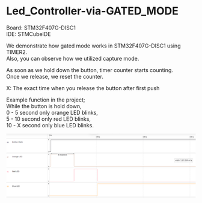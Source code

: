 # Led_Controller-via-GATED_MODE

Board: STM32F407G-DISC1                                     
IDE: STMCubeIDE                                           


We demonstrate how gated mode works in STM32F407G-DISC1 using TIMER2.                  
Also, you can observe how we utilized capture mode.                                 
                                                                       
As soon as we hold down the button, timer counter starts counting.                         
Once we release, we reset the counter.                      
                                                                             
X: The exact time when you release the button after first push

Example function in the project;                      
 While the button is hold down,                                        
 0 - 5 second only orange LED blinks,                           
 5 - 10 second only red LED blinks,                         
 10 - X second only blue LED blinks. 

 
![Alt text](https://github.com/KhansokhuaBugrahan/Led_Controller-via-GATED_MODE/blob/main/gated%20mode%20logic%20analyzer.PNG)
